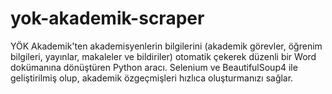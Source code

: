 # yok-akademik-scraper
YÖK Akademik'ten akademisyenlerin bilgilerini (akademik görevler, öğrenim bilgileri, yayınlar, makaleler ve bildiriler) otomatik çekerek düzenli bir Word dokümanına dönüştüren Python aracı. Selenium ve BeautifulSoup4 ile geliştirilmiş olup, akademik özgeçmişleri hızlıca oluşturmanızı sağlar.

